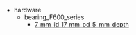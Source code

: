 * hardware
  * bearing_F600_series
    * [7_mm_id_17_mm_od_5_mm_depth](hardware/bearing_F600_series/7_mm_id_17_mm_od_5_mm_depth)
